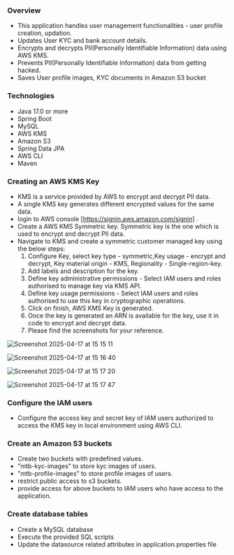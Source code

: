 ### Overview
- This application handles user management functionalities - user profile creation, updation.
- Updates User KYC and bank account details.
- Encrypts and decrypts PII(Personally Identifiable Information) data using AWS KMS.
- Prevents PII(Personally Identifiable Information) data from getting hacked.
- Saves User profile images, KYC documents in Amazon S3 bucket

### Technologies
- Java 17.0 or more
- Spring Boot
- MySQL
- AWS KMS
- Amazon S3
- Spring Data JPA
- AWS CLI
- Maven

### Creating an AWS KMS Key
-  KMS is a service provided by AWS to encrypt and decrypt PII data.
-  A single KMS key generates different encrypted values for the same data.
-  login to AWS console [https://signin.aws.amazon.com/signin] .
-  Create a AWS KMS Symmetric key. Symmetric key is the one which is used to encrypt and decrypt PII data.
-  Navigate to KMS and create a symmetric customer managed key using the below steps:
    1. Configure Key, select key type - symmetric,Key usage - encrypt and decrypt, Key material origin - KMS, Regionality - Single-region-key.
    2. Add labels and description for the key.
    3. Define key administrative permissions - Select IAM users and roles authorised to manage key via KMS API.
    4. Define key usage permissions - Select IAM users and roles authorised to use this key in cryptographic operations.
    5. Click on finish, AWS KMS Key is generated.
    6. Once the key is generated an ARN is available for the key, use it in code to encrypt and decrypt data.
    7. Please find the screenshots for your reference.

![Screenshot 2025-04-17 at 15 15 11](https://github.com/user-attachments/assets/20d51f6b-eecd-4950-8b79-b6cfcaa69f67)

![Screenshot 2025-04-17 at 15 16 40](https://github.com/user-attachments/assets/5cb61866-83d6-4680-b336-c759cb2643a6)

![Screenshot 2025-04-17 at 15 17 20](https://github.com/user-attachments/assets/c74e7724-d2d6-4285-a0d0-077214cf8291)

![Screenshot 2025-04-17 at 15 17 47](https://github.com/user-attachments/assets/2fd74f7c-1d7d-40a5-bc89-60a5ae51ed8b)

### Configure the IAM users
- Configure the access key and secret key of IAM users authorized to access the KMS key in local environment using AWS CLI.

### Create an Amazon S3 buckets
- Create two buckets with predefined values.
- "mtb-kyc-images" to store kyc images of users.
- "mtb-profile-images" to store profile images of users.
- restrict public access to s3 buckets.
- provide access for above buckets to IAM users who have access to the application.

### Create database tables
- Create a MySQL database
- Execute the provided SQL scripts
- Update the datasource related attributes in application.properties file
